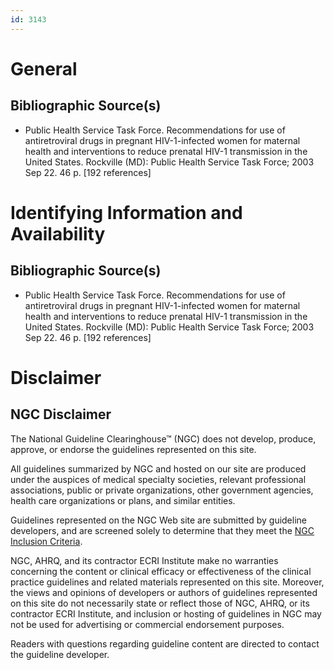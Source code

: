 ```yaml
---
id: 3143
---
```


# General

## Bibliographic Source(s)

- Public Health Service Task Force. Recommendations for use of antiretroviral drugs in pregnant HIV-1-infected women for maternal health and interventions to reduce prenatal HIV-1 transmission in the United States. Rockville (MD): Public Health Service Task Force; 2003 Sep 22. 46 p. [192 references]

# Identifying Information and Availability

## Bibliographic Source(s)

- Public Health Service Task Force. Recommendations for use of antiretroviral drugs in pregnant HIV-1-infected women for maternal health and interventions to reduce prenatal HIV-1 transmission in the United States. Rockville (MD): Public Health Service Task Force; 2003 Sep 22. 46 p. [192 references]

# Disclaimer

## NGC Disclaimer

The National Guideline Clearinghouse™ (NGC) does not develop, produce, approve, or endorse the guidelines represented on this site.

All guidelines summarized by NGC and hosted on our site are produced under the auspices of medical specialty societies, relevant professional associations, public or private organizations, other government agencies, health care organizations or plans, and similar entities.

Guidelines represented on the NGC Web site are submitted by guideline developers, and are screened solely to determine that they meet the [NGC Inclusion Criteria](/help-and-about/summaries/inclusion-criteria).

NGC, AHRQ, and its contractor ECRI Institute make no warranties concerning the content or clinical efficacy or effectiveness of the clinical practice guidelines and related materials represented on this site. Moreover, the views and opinions of developers or authors of guidelines represented on this site do not necessarily state or reflect those of NGC, AHRQ, or its contractor ECRI Institute, and inclusion or hosting of guidelines in NGC may not be used for advertising or commercial endorsement purposes.

Readers with questions regarding guideline content are directed to contact the guideline developer.

